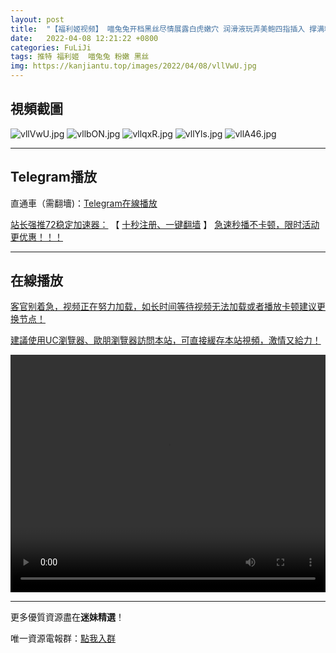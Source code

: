```yaml
---
layout: post
title:  "【福利姬视频】 喵兔兔开档黑丝尽情展露白虎嫩穴 润滑液玩弄美鲍四指插入 撑满粉嫩阴道无比滑腻"
date:   2022-04-08 12:21:22 +0800
categories: FuLiJi
tags: 推特 福利姬  喵兔兔 粉嫩 黑丝
img: https://kanjiantu.top/images/2022/04/08/vllVwU.jpg
---
```



## 視頻截圖

![vllVwU.jpg](https://kanjiantu.top/images/2022/04/08/vllVwU.jpg)
![vllbON.jpg](https://kanjiantu.top/images/2022/04/08/vllbON.jpg)
![vllqxR.jpg](https://kanjiantu.top/images/2022/04/08/vllqxR.jpg)
![vllYls.jpg](https://kanjiantu.top/images/2022/04/08/vllYls.jpg)
![vllA46.jpg](https://kanjiantu.top/images/2022/04/08/vllA46.jpg)

* * *
## Telegram播放

直通車（需翻墻)：[Telegram在線播放](https://t.me/mimeijingxuan/523)

<u>站长强推72稳定加速器：</u> 【 [十秒注册、一键翻墙](https://72vpn.xyz/#/register?code=mimei) 】
<u>  急速秒播不卡顿，限时活动更优惠！！！</u>
* * *
## 在線播放
<u>客官别着急，视频正在努力加载，如长时间等待视频无法加载或者播放卡顿建议更换节点！</u>

<u>建議使用UC瀏覽器、歐朋瀏覽器訪問本站，可直接緩存本站視頻，激情又給力！</u>
<center><video src="https://cdn.publer.io/uploads/videos/624c6fd6db27970eb8dc6175/e1de6b320f293b5123182ccc0019b5c4.mp4" width="100%" height="380px" controls="controls"></video></center>

* * *
更多優質資源盡在**迷妹精選**！

唯一資源電報群：[點我入群](https://t.me/mimeijingxuan)


